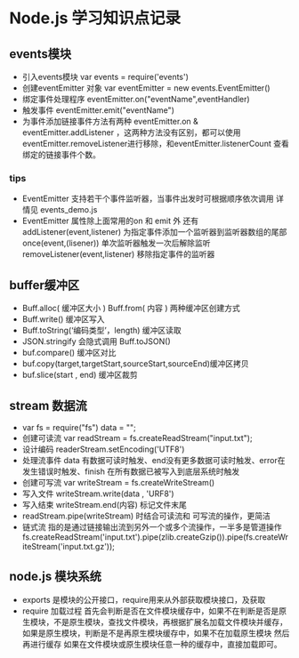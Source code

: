 # Node.js 学习知识点记录
## events模块
* 引入events模块 var events = require('events')
* 创建eventEmitter 对象 var eventEmitter = new events.EventEmitter()
* 绑定事件处理程序 eventEmitter.on("eventName",eventHandler)
* 触发事件 eventEmitter.emit("eventName")
* 为事件添加链接事件方法有两种 eventEmitter.on & eventEmitter.addListener ，这两种方法没有区别，都可以使用 eventEmitter.removeListener进行移除，和eventEmitter.listenerCount 查看绑定的链接事件个数。
### tips
* EventEmitter 支持若干个事件监听器，当事件出发时可根据顺序依次调用 详情见 events_demo.js
* EventEmitter 属性除上面常用的on 和 emit 外 还有 addListener(event,listener) 为指定事件添加一个监听器到监听器数组的尾部  once(event,(lisener)) 单次监听器触发一次后解除监听 removeListener(event,listener) 移除指定事件的监听器

## buffer缓冲区
* Buff.alloc( 缓冲区大小 )  Buff.from( 内容 ) 两种缓冲区创建方式
* Buff.write() 缓冲区写入
* Buff.toString(‘编码类型’，length) 缓冲区读取
* JSON.stringify 会隐式调用 Buff.toJSON()
* buf.compare()  缓冲区对比
* buf.copy(target,targetStart,sourceStart,sourceEnd)缓冲区拷贝
* buf.slice(start , end) 缓冲区裁剪

## stream 数据流
* var fs = require("fs")  data = "";
* 创建可读流  var readStream = fs.createReadStream("input.txt");
* 设计编码 readerStream.setEncoding('UTF8')
* 处理流事件 data 有数据可读时触发、end没有更多数据可读时触发、error在发生错误时触发、finish 在所有数据已被写入到底层系统时触发
* 创建可写流 var writeStream = fs.createWriteStream()
* 写入文件 writeStream.write(data , 'URF8')
* 写入结束 writeStream.end(内容) 标记文件末尾
* readStream.pipe(writeStream) 时结合可读流和 可写流的操作，更简洁
* 链式流 指的是通过链接输出流到另外一个或多个流操作，一半多是管道操作 fs.createReadStream('input.txt').pipe(zlib.createGzip()).pipe(fs.createWriteStream('input.txt.gz'));

## node.js 模块系统
* exports 是模块的公开接口，require用来从外部获取模块接口，及获取
* require 加载过程  首先会判断是否在文件模块缓存中，如果不在判断是否是原生模块，不是原生模块，查找文件模块，再根据扩展名加载文件模块并缓存，如果是原生模块，判断是不是再原生模块缓存中，如果不在加载原生模块 然后再进行缓存   如果在文件模块或原生模块任意一种的缓存中，直接加载即可。
